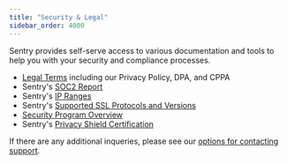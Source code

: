 ```yaml
---
title: "Security & Legal"
sidebar_order: 4000
---
```


Sentry provides self-serve access to various documentation and tools to help you with your security and compliance processes.

- [Legal Terms](terms/) including our Privacy Policy, DPA, and CPPA
- Sentry's [SOC2 Report](soc2/)
- Sentry's [IP Ranges](ip-ranges/)
- Sentry's [Supported SSL Protocols and Versions](ssl/)
- [Security Program Overview](https://sentry.io/security/)
- Sentry's [Privacy Shield Certification](https://www.privacyshield.gov/participant?id=a2zt0000000TNDzAAO)

If there are any additional inqueries, please see our [options for contacting support](https://sentry.io/contact/support/).

